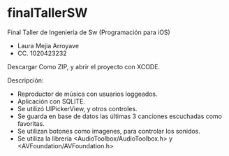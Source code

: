 # finalTallerSW
Final Taller de Ingeniería de Sw (Programación para iOS) 

- Laura Mejia Arroyave
- CC. 1020423232


Descargar Como ZIP, y abrir el proyecto con XCODE.

Descripción: 
- Reproductor de música con usuarios loggeados.
- Aplicación con SQLITE.
- Se utilizó UIPickerView, y otros controles.
- Se guarda en base de datos las últimas 3 canciones escuchadas como favoritas.
- Se utilizan botones como imagenes, para controlar los sonidos.
- Se utiliza la librería <AudioToolbox/AudioToolbox.h> y <AVFoundation/AVFoundation.h>
